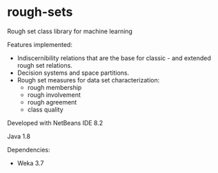 # rough-sets
Rough set class library for machine learning

Features implemented:
- Indiscernibility relations that are the base for classic - and extended rough set relations. 
- Decision systems and space partitions.
- Rough set measures for data set characterization:
  * rough membership
  * rough involvement
  * rough agreement
  * class quality
  
Developed with NetBeans IDE 8.2

Java 1.8

Dependencies:
- Weka 3.7
  
  
